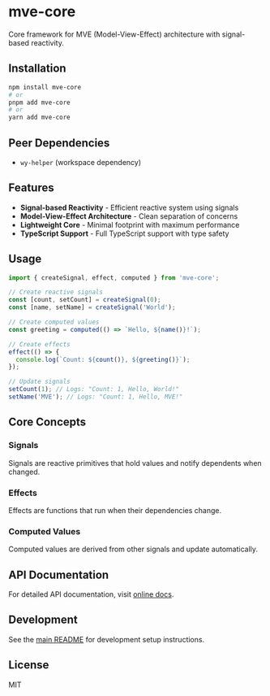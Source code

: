# mve-core

Core framework for MVE (Model-View-Effect) architecture with signal-based reactivity.

## Installation

```bash
npm install mve-core
# or
pnpm add mve-core
# or
yarn add mve-core
```

## Peer Dependencies

- `wy-helper` (workspace dependency)

## Features

- **Signal-based Reactivity** - Efficient reactive system using signals
- **Model-View-Effect Architecture** - Clean separation of concerns
- **Lightweight Core** - Minimal footprint with maximum performance
- **TypeScript Support** - Full TypeScript support with type safety

## Usage

```typescript
import { createSignal, effect, computed } from 'mve-core';

// Create reactive signals
const [count, setCount] = createSignal(0);
const [name, setName] = createSignal('World');

// Create computed values
const greeting = computed(() => `Hello, ${name()}!`);

// Create effects
effect(() => {
  console.log(`Count: ${count()}, ${greeting()}`);
});

// Update signals
setCount(1); // Logs: "Count: 1, Hello, World!"
setName('MVE'); // Logs: "Count: 1, Hello, MVE!"
```

## Core Concepts

### Signals

Signals are reactive primitives that hold values and notify dependents when changed.

### Effects

Effects are functions that run when their dependencies change.

### Computed Values

Computed values are derived from other signals and update automatically.

## API Documentation

For detailed API documentation, visit [online docs](https://wy2010344.github.io/mve).

## Development

See the [main README](../README.md) for development setup instructions.

## License

MIT
